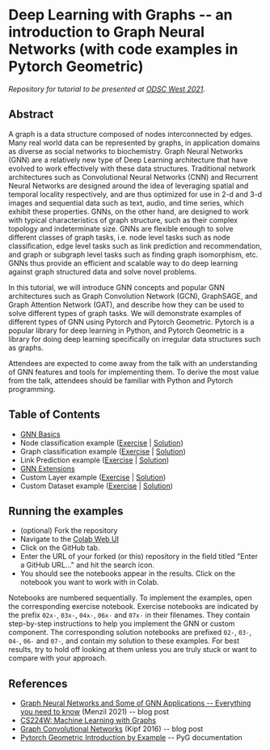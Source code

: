 # Deep Learning with Graphs -- an introduction to Graph Neural Networks (with code examples in Pytorch Geometric)

_Repository for tutorial to be presented at [ODSC West 2021](https://odsc.com/california)._

## Abstract

A graph is a data structure composed of nodes interconnected by edges. Many real world data can be represented by graphs, in application domains as diverse as social networks to  biochemistry. Graph Neural Networks (GNN) are a relatively new type of Deep Learning architecture that have evolved to work effectively with these data structures. Traditional network architectures such as Convolutional Neural Networks (CNN) and Recurrent Neural Networks are designed around the idea of leveraging spatial and temporal locality respectively, and are thus optimized for use in 2-d and 3-d images and sequential data such as text, audio, and time series, which exhibit these properties. GNNs, on the other hand, are designed to work with typical characteristics of graph structure, such as their complex topology and indeterminate size. GNNs are flexible enough to solve different classes of graph tasks, i.e. node level tasks such as node classification, edge level tasks such as link prediction and recommendation, and graph or subgraph level tasks such as finding graph isomorphism, etc. GNNs thus provide an efficient and scalable way to do deep learning against graph structured data and solve novel problems.

In this tutorial, we will introduce GNN concepts and popular GNN architectures such as Graph Convolution Network (GCN), GraphSAGE, and Graph Attention Network (GAT), and describe how they can be used to solve different types of graph tasks. We will demonstrate examples of different types of GNN using Pytorch and Pytorch Geometric. Pytorch is a popular library for deep learning in Python, and Pytorch Geometric is a library for doing deep learning specifically on irregular data structures such as graphs.

Attendees are expected to come away from the talk with an understanding of GNN features and tools for implementing them. To derive the most value from the talk, attendees should be familiar with Python and Pytorch programming.

## Table of Contents

* [GNN Basics](01-gnn-basics.md)
* Node classification example ([Exercise](02x-node-classification.ipynb) | [Solution](02-node-classification.ipynb))
* Graph classification example ([Exercise](03x-graph-classification.ipynb) | [Solution](03-graph-classification.ipynb))
* Link Prediction example ([Exercise](04x-link-prediction.ipynb) | [Solution](04-link-prediction.ipynb))
* [GNN Extensions](05-gnn-extensions.md)
* Custom Layer example ([Exercise](06x-custom-layer.ipynb) | [Solution](06-custom-layer.ipynb))
* Custom Dataset example ([Exercise](07x-custom-dataset.ipynb) | [Solution](07-custom-dataset.ipynb))

## Running the examples

* (optional) Fork the repository
* Navigate to the [Colab Web UI](https://colab.research.google.com/) 
* Click on the GitHub tab. 
* Enter the URL of your forked (or this) repository in the field titled "Enter a GitHub URL..." and hit the search icon. 
* You should see the notebooks appear in the results. Click on the notebook you want to work with in Colab.

Notebooks are numbered sequentially. To implement the examples, open the corresponding exercise notebook. Exercise notebooks are indicated by the prefix `02x-`, `03x-`, `04x-`, `06x-` and `07x-` in their filenames. They contain step-by-step instructions to help you implement the GNN or custom component. The corresponding solution notebooks are prefixed `02-`, `03-`, `04-`, `06-` and `07-`, and contain my solution to these examples. For best results, try to hold off looking at them unless you are truly stuck or want to compare with your approach.

## References

* [Graph Neural Networks and Some of GNN Applications -- Everything you need to know](https://neptune.ai/blog/graph-neural-network-and-some-of-gnn-applications) (Menzil 2021) -- blog post
* [CS224W: Machine Learning with Graphs](http://web.stanford.edu/class/cs224w/)
* [Graph Convolutional Networks](https://tkipf.github.io/graph-convolutional-networks/) (Kipf 2016) -- blog post
* [Pytorch Geometric Introduction by Example](https://pytorch-geometric.readthedocs.io/en/latest/notes/introduction.html) -- PyG documentation
